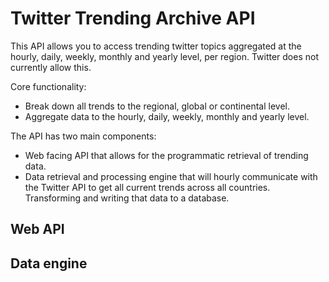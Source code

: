 # Twitter Trending Archive API
This API allows you to access trending twitter topics aggregated at the hourly, daily, weekly, monthly and yearly level, 
per region. Twitter does not currently allow this.

Core functionality:
 - Break down all trends to the regional, global or continental level.
 - Aggregate data to the hourly, daily, weekly, monthly and yearly level.

The API has two main components:
 - Web facing API that allows for the programmatic retrieval of trending data. 
 - Data retrieval and processing engine that will hourly communicate with the Twitter API to get all current trends across all countries. Transforming and writing that data to a database.

## Web API

## Data engine